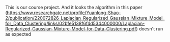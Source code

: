 This is our course project.
And it looks the algorithm in this paper (https://www.researchgate.net/profile/Yuanlong-Shao-2/publication/220072826_Laplacian_Regularized_Gaussian_Mixture_Model_for_Data_Clustering/links/02bfe5138f6f4d5344000000/Laplacian-Regularized-Gaussian-Mixture-Model-for-Data-Clustering.pdf) doesn't run as expected
